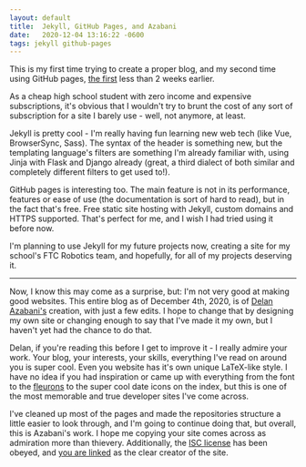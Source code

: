 ```yaml
---
layout: default
title:  Jekyll, GitHub Pages, and Azabani
date:   2020-12-04 13:16:22 -0600
tags: jekyll github-pages
---
```


This is my first time trying to create a proper blog, and my second time using GitHub pages, [the first][github-pages-resume] less than 2 weeks earlier.

As a cheap high school student with zero income and expensive subscriptions, it's obvious that I wouldn't try to brunt
the cost of any sort of subscription for a site I <span style="white-space: nowrap;">barely use - well</span>, not anymore, at least.

Jekyll is pretty cool - I'm really having fun learning new web tech (like Vue, BrowserSync, Sass). The syntax of the header is something new, but the templating language's filters are something I'm already familiar with,
using Jinja with Flask and Django already (great, a third dialect of both similar and completely different filters to get used to!).

GitHub pages is interesting too. The main feature is not in its performance, features or ease of use
(the documentation is sort of hard to read), but in the fact that's free. Free static site hosting with Jekyll,
custom domains and HTTPS supported. That's perfect for me, and I wish I had tried using it before now.

I'm planning to use Jekyll for my future projects now, creating a site for my school's FTC Robotics team, and hopefully, for all of my projects deserving it.

---

Now, I know this may come as a surprise, but: I'm not very good at making good websites. This entire blog as of December 4th, 2020, is of
[Delan Azabani's][delan-azabani] creation, with just a few edits. I hope to change that by designing my own site or changing
enough to say that I've made it my own, but I haven't yet had the chance to do that.

Delan, if you're reading this before I get to improve it - I really admire your work. Your blog, your interests, your skills,
everything I've read on around you is super cool. Even you website has it's own unique LaTeX-like style.
I have no idea if you had inspiration or came up with everything from the font to the [fleurons][fleurons] to the super cool date icons on the index,
but this is one of the most memorable and true developer sites I've come across.

I've cleaned up most of the pages and made the repositories structure a little easier to look through, and I'm going to continue doing that,
but overall, this is Azabani's work. I hope me copying your site comes across as admiration more than thievery.
Additionally, the [ISC license][repo-license] has been obeyed, and [you are linked][about-attribution] as the clear creator of the site.

[github-pages-resume]: https://xevion.github.io/
[delan-azabani]: https://www.azabani.com/
[fleurons]: https://en.wikipedia.org/wiki/Fleuron_(typography)
[repo-license]: https://github.com/Xevion/xevion.dev/blob/fc1761725eb5d4f21bbf778ee504c1e89f9ee9dd/LICENSE#L1
[about-attribution]: https://github.com/Xevion/xevion.dev/blame/fc1761725eb5d4f21bbf778ee504c1e89f9ee9dd/about.md#L13
